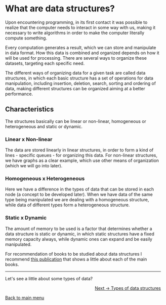# What are data structures?

Upon encountering programming, in its first contact it was possible to realize that the computer needs to interact in some way with us, making it necessary to write algorithms in order to make the computer literally compute something.

Every computation generates a result, which we can store and manipulate in data format. How this data is combined and organized depends on how it will be used for processing. There are several ways to organize these datasets, targeting each specific need.

The different ways of organizing data for a given task are called data structures, in which each basic structure has a set of operations for data manipulation, including insertion, deletion, search, sorting and ordering of data, making different structures can be organized aiming at a better performance.

## Characteristics

The structures basically can be linear or non-linear, homogeneous or heterogeneous and static or dynamic.

### Linear x Non-linear

The data are stored linearly in linear structures, in order to form a kind of lines - specific queues - for organizing this data. For non-linear structures, we have graphs as a clear example, which use other means of organization (which we will go into later).

### Homogeneous x Heterogeneous

Here we have a difference in the types of data that can be stored in each node (a concept to be developed later). When we have data of the same type being manipulated we are dealing with a homogeneous structure, while data of different types form a heterogeneous structure.

### Static x Dynamic

The amount of memory to be used is a factor that determines whether a data structure is static or dynamic, in which static structures have a fixed memory capacity always, while dynamic ones can expand and be easily manipulated.

For recommendation of books to be studied about data structures I recommend [this publication](https://medium.com/javarevisited/10-best-books-for-data-structure-and-algorithms-for-beginners-in-java-c-c-and-python-5e3d9b478eb1) that shows a little about each of the main books.

---

Let's see a little about some types of data?

<p align="right">
  <a href="https://github.com/lanjoni/rust-data-structure/blob/main/content/intro/typesofdata.md">Next -> Types of data structures</a>
</p>

<p align="left">
  <a href="https://github.com/lanjoni/rust-data-structure#roadmap">Back to main menu</a>
</p>
